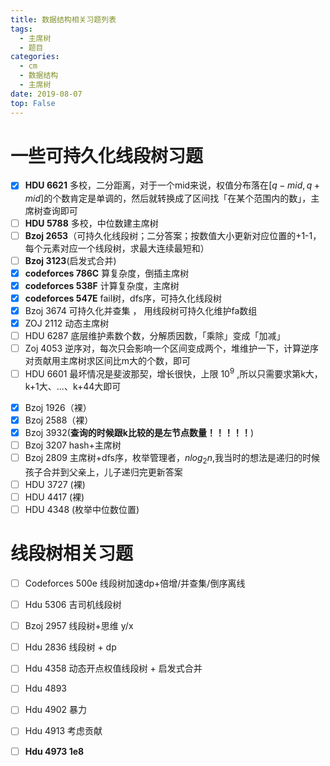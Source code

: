 ```yaml
---
title: 数据结构相关习题列表
tags: 
  - 主席树
  - 题目
categories:
  - cm
  - 数据结构
  - 主席树
date: 2019-08-07
top: False
---
```


# 一些可持久化线段树习题

- [x] **HDU 6621** 多校，二分距离，对于一个mid来说，权值分布落在$[q-mid,q+mid]$的个数肯定是单调的，然后就转换成了区间找「在某个范围内的数」，主席树查询即可 
- [ ] **HDU 5788** 多校，中位数建主席树
- [ ] **Bzoj 2653**（可持久化线段树；二分答案；按数值大小更新对应位置的+1\-1，每个元素对应一个线段树，求最大连续最短和）
- [ ] **Bzoj 3123**(启发式合并)
- [x] **codeforces 786C** 算复杂度，倒插主席树
- [x] **codeforces 538F** 计算复杂度，主席树
- [x] **codeforces 547E** fail树，dfs序，可持久化线段树
- [x] Bzoj 3674 可持久化并查集 ， 用线段树可持久化维护fa数组
- [x] ZOJ 2112 动态主席树
- [ ] HDU 6287 底层维护素数个数，分解质因数，「乘除」变成「加减」
- [ ] Zoj 4053 逆序对，每次只会影响一个区间变成两个，堆维护一下，计算逆序对贡献用主席树求区间比m大的个数，即可
- [ ] HDU 6601 最坏情况是斐波那契，增长很快，上限 $10^{9}$ ,所以只需要求第k大，k+1大、...、k+44大即可
<!-- more -->
- [x] Bzoj 1926（裸）
- [x] Bzoj 2588（裸）
- [x] Bzoj 3932(**查询的时候跟k比较的是左节点数量！！！！！**)
- [ ] Bzoj 3207 hash+主席树
- [ ] Bzoj 2809 主席树+dfs序，枚举管理者，$nlog_{2}n$,我当时的想法是递归的时候孩子合并到父亲上，儿子递归完更新答案
- [ ] HDU 3727 (裸)
- [ ] HDU 4417 (裸)
- [ ] HDU 4348 (枚举中位数位置)

# 线段树相关习题

- [ ] Codeforces 500e 线段树加速dp+倍增/并查集/倒序离线
- [ ] Hdu 5306 吉司机线段树
- [ ] Bzoj 2957 线段树+思维 y/x
- [ ] Hdu 2836 线段树 + dp
- [ ] Hdu 4358 动态开点权值线段树 + 启发式合并 
- [ ] Hdu 4893 
- [ ] Hdu 4902 暴力
- [ ] Hdu 4913 考虑贡献
- [ ] **Hdu 4973 1e8**


